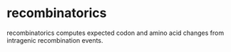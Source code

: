 # recombinatorics

recombinatorics computes expected codon and amino acid changes from intragenic recombination events. 